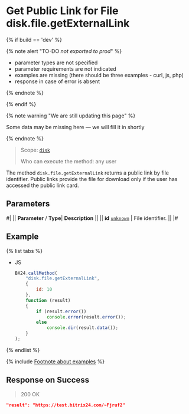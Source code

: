 # Get Public Link for File disk.file.getExternalLink

{% if build == 'dev' %}

{% note alert "TO-DO _not exported to prod_" %}

- parameter types are not specified
- parameter requirements are not indicated
- examples are missing (there should be three examples - curl, js, php)
- response in case of error is absent

{% endnote %}

{% endif %}

{% note warning "We are still updating this page" %}

Some data may be missing here — we will fill it in shortly

{% endnote %}

> Scope: [`disk`](../../scopes/permissions.md)
>
> Who can execute the method: any user

The method `disk.file.getExternalLink` returns a public link by file identifier. Public links provide the file for download only if the user has accessed the public link card.

## Parameters

#|
||  **Parameter** / **Type**| **Description** ||
|| **id**
[`unknown`](../../data-types.md) | File identifier. ||
|#

## Example

{% list tabs %}

- JS

    ```js
    BX24.callMethod(
        "disk.file.getExternalLink",
        {
            id: 10
        },
        function (result)
        {
            if (result.error())
                console.error(result.error());
            else
                console.dir(result.data());
        }
    );
    ```

{% endlist %}

{% include [Footnote about examples](../../../_includes/examples.md) %}

## Response on Success

> 200 OK

```json
"result": "https://test.bitrix24.com/~Fjruf2"
```